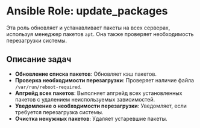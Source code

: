 # Ansible Role: update_packages

Эта роль обновляет и устанавливает пакеты на всех серверах, используя менеджер пакетов `apt`. Она также проверяет необходимость перезагрузки системы.

## Описание задач

- **Обновление списка пакетов**: Обновляет кэш пакетов.
- **Проверка необходимости перезагрузки**: Проверяет наличие файла `/var/run/reboot-required`.
- **Апгрейд всех пакетов**: Выполняет апгрейд всех установленных пакетов с удалением неиспользуемых зависимостей.
- **Уведомление о необходимости перезагрузки**: Уведомляет, если требуется перезагрузка системы.
- **Очистка ненужных пакетов**: Удаляет устаревшие пакеты.
